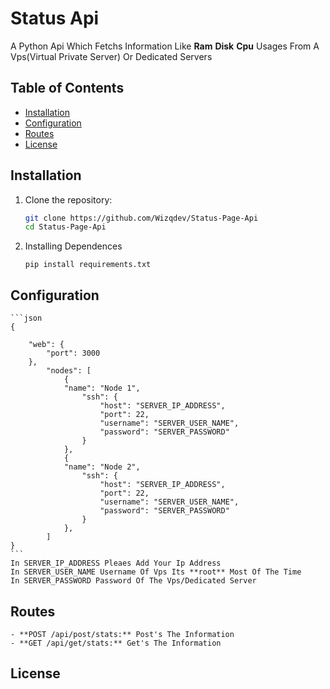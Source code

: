 # Status Api 

A Python Api Which Fetchs Information Like **Ram** **Disk** **Cpu** Usages From A Vps(Virtual Private Server) Or Dedicated Servers

## Table of Contents

- [Installation](#installation)
- [Configuration](#configuration)
- [Routes](#routes)
- [License](#license)


## Installation

1. Clone the repository:

   ```bash
   git clone https://github.com/Wizqdev/Status-Page-Api
   cd Status-Page-Api
   ```
2. Installing Dependences
    ```
    pip install requirements.txt
    ```


## Configuration

    ```json
    {

        "web": {
            "port": 3000
        },
            "nodes": [
                {
                "name": "Node 1",
                    "ssh": {
                        "host": "SERVER_IP_ADDRESS",
                        "port": 22,
                        "username": "SERVER_USER_NAME",
                        "password": "SERVER_PASSWORD"
                    }
                },
                {
                "name": "Node 2",
                    "ssh": {
                        "host": "SERVER_IP_ADDRESS",
                        "port": 22,
                        "username": "SERVER_USER_NAME",
                        "password": "SERVER_PASSWORD"
                    }
                },
            ]
    }
    ```
    In SERVER_IP_ADDRESS Pleaes Add Your Ip Address
    In SERVER_USER_NAME Username Of Vps Its **root** Most Of The Time
    In SERVER_PASSWORD Password Of The Vps/Dedicated Server


## Routes

    - **POST /api/post/stats:** Post's The Information 
    - **GET /api/get/stats:** Get's The Information


## License
